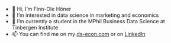 - 👋 Hi, I’m Finn-Ole Höner
- 👀 I’m interested in data science in marketing and economics
- 🌱 I’m currently a student in the MPhil Business Data Science at Tinbergen Institute
- 📫 You can find me on my [ds-econ.com](https://www.ds-econ.com) or on [LinkedIn](https://www.linkedin.com/in/finn-hoener/)
